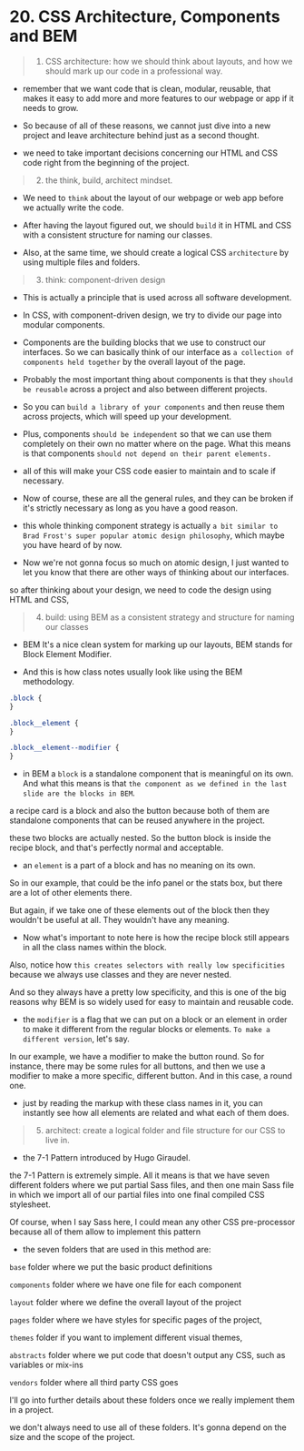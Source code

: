 # 20. CSS Architecture, Components and BEM

> 1. CSS architecture: how we should think about layouts, and how we should mark up our code in a professional way.

- remember that we want code that is clean, modular, reusable, that makes it easy to add more and more features to our webpage or app if it needs to grow.

- So because of all of these reasons, we cannot just dive into a new project and leave architecture behind just as a second thought.

- we need to take important decisions concerning our HTML and CSS code right from the beginning of the project.

> 2. the think, build, architect mindset.

- We need to `think` about the layout of our webpage or web app before we actually write the code.

- After having the layout figured out, we should `build` it in HTML and CSS with a consistent structure for naming our classes.

- Also, at the same time, we should create a logical CSS `architecture` by using multiple files and folders.

> 3. think: component-driven design

- This is actually a principle that is used across all software development.

- In CSS, with component-driven design, we try to divide our page into modular components.

- Components are the building blocks that we use to construct our interfaces. So we can basically think of our interface as `a collection of components held together` by the overall layout of the page.

- Probably the most important thing about components is that they `should be reusable` across a project and also between different projects.

- So you can `build a library of your components` and then reuse them across projects, which will speed up your development.

- Plus, components `should be independent` so that we can use them completely on their own no matter where on the page. What this means is that components `should not depend on their parent elements.`

- all of this will make your CSS code easier to maintain and to scale if necessary.

- Now of course, these are all the general rules, and they can be broken if it's strictly necessary as long as you have a good reason.

- this whole thinking component strategy is actually `a bit similar to Brad Frost's super popular atomic design philosophy`, which maybe you have heard of by now.

- Now we're not gonna focus so much on atomic design, I just wanted to let you know that there are other ways of thinking about our interfaces.

so after thinking about your design, we need to code the design using HTML and CSS,

> 4. build: using BEM as a consistent strategy and structure for naming our classes

- BEM It's a nice clean system for marking up our layouts, BEM stands for Block Element Modifier.

- And this is how class notes usually look like using the BEM methodology.

```css
.block {
}

.block__element {
}

.block__element--modifier {
}
```

- in BEM a `block` is a standalone component that is meaningful on its own. And what this means is that `the component as we defined in the last slide are the blocks in BEM`.

a recipe card is a block and also the button because both of them are standalone components that can be reused anywhere in the project.

these two blocks are actually nested. So the button block is inside the recipe block, and that's perfectly normal and acceptable.

- an `element` is a part of a block and has no meaning on its own.

So in our example, that could be the info panel or the stats box, but there are a lot of other elements there.

But again, if we take one of these elements out of the block then they wouldn't be useful at all. They wouldn't have any meaning.

- Now what's important to note here is how the recipe block still appears in all the class names within the block.

Also, notice how `this creates selectors with really low specificities` because we always use classes and they are never nested.

And so they always have a pretty low specificity, and this is one of the big reasons why BEM is so widely used for easy to maintain and reusable code.

- the `modifier` is a flag that we can put on a block or an element in order to make it different from the regular blocks or elements. `To make a different version`, let's say.

In our example, we have a modifier to make the button round. So for instance, there may be some rules for all buttons, and then we use a modifier to make a more specific, different button. And in this case, a round one.

- just by reading the markup with these class names in it, you can instantly see how all elements are related and what each of them does.

> 5. architect: create a logical folder and file structure for our CSS to live in.

- the 7-1 Pattern introduced by Hugo Giraudel.

the 7-1 Pattern is extremely simple. All it means is that we have seven different folders where we put partial Sass files, and then one main Sass file in which we import all of our partial files into one final compiled CSS stylesheet.

Of course, when I say Sass here, I could mean any other CSS pre-processor because all of them allow to implement this pattern

- the seven folders that are used in this method are:

`base` folder where we put the basic product definitions

`components` folder where we have one file for each component

`layout` folder where we define the overall layout of the project

`pages` folder where we have styles for specific pages of the project,

`themes` folder if you want to implement different visual themes,

`abstracts` folder where we put code that doesn't output any CSS, such as variables or mix-ins

`vendors` folder where all third party CSS goes

I'll go into further details about these folders once we really implement them in a project.

we don't always need to use all of these folders. It's gonna depend on the size and the scope of the project.
